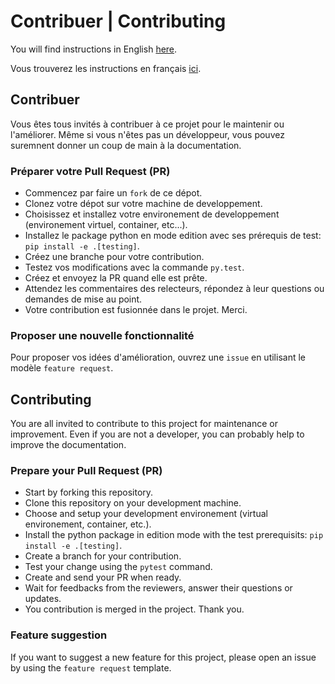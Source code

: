 # Contribuer | Contributing

You will find instructions in English [here](#contributing).

Vous trouverez les instructions en français [ici](#contribuer).

## Contribuer

Vous êtes tous invités à contribuer à ce projet pour le maintenir ou l'améliorer.
Même si vous n'êtes pas un développeur, vous pouvez suremnent donner un coup de
main à la documentation.

### Préparer votre Pull Request (PR)

-   Commencez par faire un `fork` de ce dépot.
-   Clonez votre dépot sur votre machine de developpement.
-   Choisissez et installez votre environement de developpement (environement
    virtuel, container, etc...).
-   Installez le package python en mode edition avec ses prérequis de test:
    `pip install -e .[testing]`.
-   Créez une branche pour votre contribution.
-   Testez vos modifications avec la commande `py.test`.
-   Créez et envoyez la PR quand elle est prête.
-   Attendez les commentaires des relecteurs, répondez à leur questions ou demandes
    de mise au point.
-   Votre contribution est fusionnée dans le projet. Merci.

### Proposer une nouvelle fonctionnalité

Pour proposer vos idées d'amélioration, ouvrez une `issue` en utilisant le
modèle `feature request`.

## Contributing

You are all invited to contribute to this project for maintenance or improvement.
Even if you are not a developer, you can probably help to improve the documentation.

### Prepare your Pull Request (PR)

-   Start by forking this repository.
-   Clone this repository on your development machine.
-   Choose and setup your development environement (virtual environement, container,
    etc.).
-   Install the python package in edition mode with the test prerequisits:
    `pip install -e .[testing]`.
-   Create a branch for your contribution.
-   Test your change using the `pytest` command.
-   Create and send your PR when ready.
-   Wait for feedbacks from the reviewers, answer their questions or updates.
-   You contribution is merged in the project. Thank you.

### Feature suggestion

If you want to suggest a new feature for this project, please open an issue by
using the `feature request` template.
